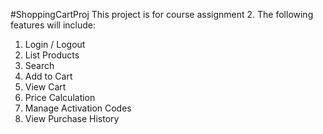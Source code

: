 #ShoppingCartProj
This project is for course assignment 2.
The following features will include:
1.	Login / Logout
2.	List Products
3.	Search
4.	Add to Cart
5.	View Cart
6.	Price Calculation
7.	Manage Activation Codes
8.	View Purchase History
